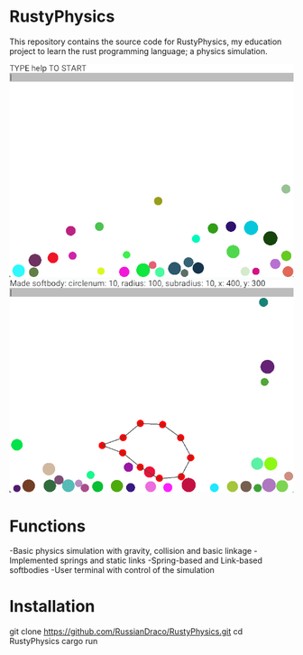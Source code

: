 # RustyPhysics

This repository contains the source code for RustyPhysics, my education project to learn the rust programming language; a physics simulation.

![Basic objects](assets/src1.png)
![Link-based softbody](assets/src2.png)

# Functions

-Basic physics simulation with gravity, collision and basic linkage
-Implemented springs and static links
-Spring-based and Link-based softbodies
-User terminal with control of the simulation

# Installation

git clone https://github.com/RussianDraco/RustyPhysics.git
cd RustyPhysics
cargo run